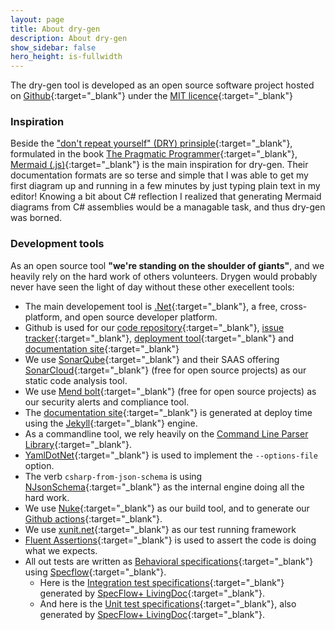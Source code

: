 ```yaml
---
layout: page
title: About dry-gen
description: About dry-gen
show_sidebar: false
hero_height: is-fullwidth
---
```


The dry-gen tool is developed as an open source software project hosted on [Github](https://github.com/ebjornset/DryGen){:target="\_blank"} under the [MIT licence](https://github.com/ebjornset/DryGen/blob/main/LICENSE.md){:target="\_blank"}

### Inspiration

Beside the ["don't repeat yourself" (DRY) prinsiple](https://en.wikipedia.org/wiki/Don%27t_repeat_yourself){:target="\_blank"}, formulated in the book [The Pragmatic Programmer](https://en.wikipedia.org/wiki/The_Pragmatic_Programmer){:target="\_blank"}, [Mermaid (.js)](https://mermaid-js.github.io/mermaid/#/){:target="\_blank"} is the main inspiration for dry-gen. Their documentation formats are so terse and simple that I was able to get my first diagram up and running in a few minutes by just typing plain text in my editor! Knowing a bit about C# reflection I realized that generating Mermaid diagrams from C# assemblies would be a managable task, and thus dry-gen was borned.

### Development tools

As an open source tool **"we're standing on the shoulder of giants"**, and we heavily rely on the hard work of others volunteers. Drygen would probably never have seen the light of day without these other execellent tools:

- The main developement tool is [.Net](https://dotnet.microsoft.com/){:target="\_blank"}, a free, cross-platform, and open source developer platform.
- Github is used for our [code repository](https://github.com/ebjornset/DryGen){:target="\_blank"}, [issue tracker](https://github.com/ebjornset/DryGen/issues){:target="\_blank"}, [deployment tool](https://github.com/ebjornset/DryGen/actions){:target="\_blank"} and [documentation site](https://docs.drygen.dev/){:target="\_blank"}
- We use [SonarQube](https://www.sonarqube.org/){:target="\_blank"} and their SAAS offering [SonarCloud](https://sonarcloud.io/project/overview?id=ebjornset_DryGen){:target="\_blank"} (free for open source projects) as our static code analysis tool.
- We use [Mend bolt](https://www.mend.io/free-developer-tools/bolt/){:target="\_blank"} (free for open source projects) as our security alerts and compliance tool.
- The [documentation site](https://docs.drygen.dev/){:target="\_blank"} is generated at deploy time using the [Jekyll](https://jekyllrb.com/){:target="\_blank"} engine.
- As a commandline tool, we rely heavily on the [Command Line Parser Library](https://github.com/commandlineparser/commandline){:target="\_blank"}.
- [YamlDotNet](https://github.com/aaubry/YamlDotNet){:target="\_blank"} is used to implement the `--options-file` option.
- The verb `csharp-from-json-schema` is using [NJsonSchema](https://github.com/RicoSuter/NJsonSchema){:target="\_blank"} as the internal engine doing all the hard work.
- We use [Nuke](https://nuke.build/){:target="\_blank"} as our build tool, and to generate our [Github actions](https://github.com/ebjornset/DryGen/actions){:target="\_blank"}.
- We use [xunit.net](https://xunit.net/){:target="\_blank"} as our test running framework
- [Fluent Assertions](https://fluentassertions.com/){:target="\_blank"} is used to assert the code is doing what we expects.
- All out tests are written as [Behavioral specifications](https://en.wikipedia.org/wiki/Behavior-driven_development#Behavioral_specifications){:target="\_blank"} using [Specflow](https://specflow.org){:target="\_blank"}.
  - Here is the [Integration test specifications](specs/drygen-itests.html){:target="\_blank"} generated by [SpecFlow+ LivingDoc](https://specflow.org/tools/living-doc/){:target="\_blank"}.
  - And here is the [Unit test specifications](specs/drygen-utests.html){:target="\_blank"}, also generated by [SpecFlow+ LivingDoc](https://specflow.org/tools/living-doc/){:target="\_blank"}.
